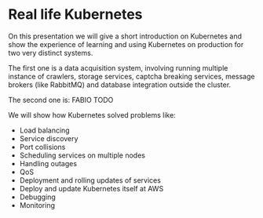 # Real life Kubernetes

On this presentation we will give a short introduction on Kubernetes and 
show the experience of learning and using Kubernetes on production for two very distinct systems.

The first one is a data acquisition system, involving running multiple instance of crawlers,
storage services, captcha breaking services, message brokers (like RabbitMQ) and database integration 
outside the cluster.

The second one is: FABIO TODO

We will show how Kubernetes solved problems like:

* Load balancing
* Service discovery
* Port collisions
* Scheduling services on multiple nodes
* Handling outages
* QoS
* Deployment and rolling updates of services
* Deploy and update Kubernetes itself at AWS
* Debugging
* Monitoring
